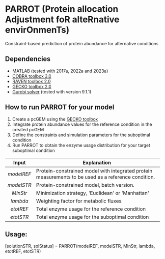 # PARROT (**P**rotein allocation **A**djustment fo**R** alte**R**native envir**O**nmen**T**s)
Constraint-based prediction of protein abundance for alternative conditions

## Dependencies
* MATLAB (tested with 2017a, 2022a and 2023a)
* [COBRA toolbox 3.0](https://github.com/opencobra/cobratoolbox)
* [RAVEN toolbox 2.0](https://github.com/SysBioChalmers/RAVEN)
* [GECKO toolbox 2.0](https://github.com/SysBioChalmers/GECKO)
* [Gurobi solver](https://www.gurobi.com/) (tested with version 9.1.1)

## How to run PARROT for your model
1. Create a pcGEM using the [GECKO toolbox](https://github.com/SysBioChalmers/GECKO)
2. Integrate protein abundance values for the reference condition in the created pcGEM 
3. Define the constraints and simulation parameters for the suboptimal condition
4. Run PARROT to obtain the enzyme usage distribution for your target suboptimal condition

| Input | Explanation |
| :---:         | --- |
| _modelREF_     | Protein-constrained model with integrated protein measurements to be used as a reference condition. |
| _modelSTR_     | Protein-constrained model, batch version. |
| _MinStr_   | Minimization strategy, 'Euclidean' or 'Manhattan' |
| _lambda_   | Weighting factor for metabolic fluxes |
| _etotREF_   | Total enzyme usage for the reference condition |
| _etotSTR_   | Total enzyme usage for the suboptimal condition |

## Usage:
[solutionSTR, solStatus] = PARROT(modelREF, modelSTR, MinStr, lambda, etotREF, etotSTR)


